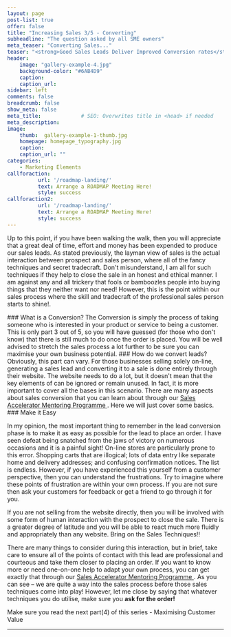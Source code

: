 ```yaml
---
layout: page
post-list: true
offer: false
title: "Increasing Sales 3/5 - Converting"
subheadline: "The question asked by all SME owners"
meta_teaser: "Converting Sales..."
teaser: "<strong>Good Sales Leads Deliver Improved Conversion rates</strong>"
header:
    image: "gallery-example-4.jpg"
    background-color: "#6AB4D9"
    caption:
    caption_url:
sidebar: left
comments: false
breadcrumb: false
show_meta: false
meta_title:             # SEO: Overwrites title in <head> if needed
meta_description:      
image:
    thumb:  gallery-example-1-thumb.jpg
    homepage: homepage_typography.jpg
    caption:
    caption_url: ""
categories:
    - Marketing Elements
callforaction:
          url: '/roadmap-landing/'
          text: Arrange a ROADMAP Meeting Here!
          style: success    
callforaction2:
          url: '/roadmap-landing/'
          text: Arrange a ROADMAP Meeting Here!
          style: success
---
```


<p>Up to this point, if you have been walking the walk, then you will appreciate that a great deal of time, effort and money has been expended to produce our sales leads.  As stated previously, the layman view of sales is the actual interaction between prospect and sales person, where all of the fancy techniques and secret tradecraft.  Don't misunderstand, I am all for such techniques if they help to close the sale in an honest and ethical manner.  I am against any and all trickery that fools or bamboozles people into buying things that they neither want nor need!  However, this is the point within our sales process where the skill and tradecraft of the professional sales person starts to shine!.</p>
### What is a Conversion?
The Conversion is simply the process of taking someone who is interested in your product or service to being a customer.  This is only part 3 out of 5, so you will have guessed (for those who don't know) that there is still much to do once the order is placed. You will be well advised to stretch the sales process a lot further to be sure you can maximise your own business potential.  
### How do we convert leads?
Obviously, this part can vary.  For those businesses selling solely on-line, generating a sales lead and converting it to a sale is done entirely through their website.  The website needs to do a lot, but it doesn't mean that the key elements of can be ignored or remain unused.  In fact, it is more important to cover all the bases in this scenario.  There are many aspects about sales conversion that you can learn about through our <a href= "https://www.superneconsulting.co.uk"> Sales Accelerator Mentoring Programme </a>. Here we will just cover some basics.
### Make it Easy
<p>In my opinion, the most important thing to remember in the lead conversion phase is to make it as easy as possible for the lead to place an order. I have seen defeat being snatched from the jaws of victory on numerous occasions and it is a painful sight! On-line stores are particularly prone to this error.  Shopping carts that are illogical; lots of data entry like separate home and delivery addresses; and confusing confirmation notices.  The list is endless. However, if you have experienced this yourself from a customer perspective, then you can understand the frustrations.  Try to imagine where these points of frustration are within your own process.  If you are not sure then ask your customers for feedback or get a friend to go through it for you.</p>
If you are not selling from the website directly, then you will be involved with some form of human interaction with the prospect to close the sale.  There is a greater degree of latitude and you will be able to react much more fluidly and appropriately than any website.  Bring on the Sales Techniques!!
<p> There are many things to consider during this interaction, but in brief, take care to ensure all of the points of contact with this lead are professional and courteous and take them closer to placing an order. If you want to know more or need one-on-one help to adapt your own process, you can get exactly that through our <a href= "https://www.superneconsulting.co.uk"> Sales Accelerator Mentoring Programme </a>.
As you can see – we are quite a way into the sales process before those sales techniques come into play! However, let me close by saying that whatever techniques you do utilise, make sure you <strong>ask for the order!</strong>
<p>Make sure you read the next part(4) of this series - Maximising Customer Value

<hr>
